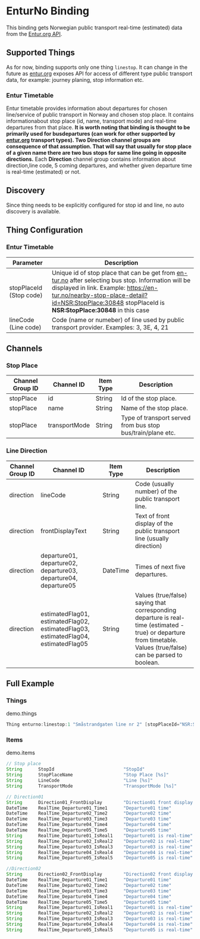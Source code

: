 # EnturNo Binding

This binding gets Norwegian public transport real-time (estimated) data from the [Entur.org API](https://developer.entur.org/pages-intro-overview).
                                                        
## Supported Things

As for now, binding supports only one thing `linestop`.
It can change in the future as [entur.org](https://developer.entur.org/pages-intro-overview) exposes API for access of different type public transport data, for example: journey planing, stop information etc.

### Entur Timetable

Entur timetable provides information about departures for chosen line/service of public transport in Norway and chosen stop place. 
It contains informationabout stop place (id, name, transport mode) and real-time departures from that place. 
**It is worth noting that binding is thought to be primarily used for busdepartures (can work for other supported by [entur.org](https://developer.entur.org/pages-intro-overview) transport types). 
Two Direction channel groups are consequence of that assumption. 
That will say that usually for stop place of a given name there are two bus stops for same line going in opposite directions.** 
Each **Direction** channel group contains information about direction,line code, 5 coming departures, and whether given departure time is real-time (estimated) or not. 

## Discovery

Since thing needs to be explicitly configured for stop id and line, no auto discovery is available.

## Thing Configuration

### Entur Timetable

| Parameter                 | Description                                                                                                                                                                                                                                                                  |
|---------------------------|------------------------------------------------------------------------------------------------------------------------------------------------------------------------------------------------------------------------------------------------------------------------------|
| stopPlaceId (Stop code)   | Unique id of stop place that can be get from [en-tur.no](https://en-tur.no) after selecting bus stop. Information will be displayed in link. Example: <https://en-tur.no/nearby-stop-place-detail?id=NSR:StopPlace:30848> stopPlaceId is **NSR:StopPlace:30848** in this case|
| lineCode (Line code)      | Code (name or numeber) of line used by public transport provider. Examples: 3, 3E, 4, 21                                                                                                                                                                                     |

## Channels

### Stop Place

| Channel Group ID | Channel ID      | Item Type | Description                                                 |
|------------------|-----------------|-----------|-------------------------------------------------------------|
| stopPlace        | id              | String    | Id of the stop place.                                       |
| stopPlace        | name            | String    | Name of the stop place.                                     |
| stopPlace        | transportMode   | String    | Type of transport served from bus stop bus/train/plane etc. |

### Line Direction

| Channel Group ID  | Channel ID                                                                            | Item Type | Description                                                                                                                                                           |
|-------------------|---------------------------------------------------------------------------------------|-----------|-----------------------------------------------------------------------------------------------------------------------------------------------------------------------|
| direction         | lineCode                                                                              | String    | Code (usually number) of the public transport line.                                                                                                                   |
| direction         | frontDisplayText                                                                      | String    | Text of front display of the public transport line (usually direction)                                                                                                |
| direction         | departure01, departure02, departure03, departure04, departure05                       | DateTime  | Times of next five departures.                                                                                                                                        |
| direction         | estimatedFlag01, estimatedFlag02, estimatedFlag03, estimatedFlag04, estimatedFlag05   | String    | Values (true/false) saying that corresponding departure is real-time (estimated - true) or departure from timetable. Values (true/false) can be parsed to boolean.    |

## Full Example

### Things

demo.things

```java
Thing enturno:linestop:1 "Småstrandgaten line nr 2" [stopPlaceId="NSR:StopPlace:30848", lineCode="2"]
```

### Items

demo.items

```java
// Stop place
String      StopId                          "StopId"                        {channel="enturno:linestop:1:stopPlace#id"}               
String      StopPlaceName                   "Stop Place [%s]"               {channel="enturno:linestop:1:stopPlace#name"}
String      LineCode                        "Line [%s]"                     {channel="enturno:linestop:1:Direction01#lineCode"} 
String      TransportMode                   "TransportMode [%s]"            {channel="enturno:linestop:1:stopPlace#transportMode"} 

// Direction01
String      Direction01_FrontDisplay        "Direction01 front display [%s]"    {channel="enturno:linestop:1:Direction01#frontDisplayText"} 
DateTime    RealTime_Departure01_Time1      "Departure01 time"                  {channel="enturno:linestop:1:Direction01#departure01"}     
DateTime    RealTime_Departure02_Time2      "Departure02 time"                  {channel="enturno:linestop:1:Direction01#departure02"}     
DateTime    RealTime_Departure03_Time3      "Departure03 time"                  {channel="enturno:linestop:1:Direction01#departure03"}     
DateTime    RealTime_Departure04_Time4      "Departure04 time"                  {channel="enturno:linestop:1:Direction01#departure04"}     
DateTime    RealTime_Departure05_Time5      "Departure05 time"                  {channel="enturno:linestop:1:Direction01#departure05"}     
String      RealTime_Departure01_IsReal1    "Departure01 is real-time"          {channel="enturno:linestop:1:Direction01#estimatedFlag01"} 
String      RealTime_Departure02_IsReal2    "Departure02 is real-time"          {channel="enturno:linestop:1:Direction01#estimatedFlag02"} 
String      RealTime_Departure03_IsReal3    "Departure03 is real-time"          {channel="enturno:linestop:1:Direction01#estimatedFlag03"} 
String      RealTime_Departure04_IsReal4    "Departure04 is real-time"          {channel="enturno:linestop:1:Direction01#estimatedFlag04"} 
String      RealTime_Departure05_IsReal5    "Departure05 is real-time"          {channel="enturno:linestop:1:Direction01#estimatedFlag05"} 

//Direction02
String      Direction02_FrontDisplay        "Direction02 front display [%s]"    {channel="enturno:linestop:1:Direction02#frontDisplayText"}
DateTime    RealTime_Departure01_Time1      "Departure01 time"                  {channel="enturno:linestop:1:Direction02#departure01"}    
DateTime    RealTime_Departure02_Time2      "Departure02 time"                  {channel="enturno:linestop:1:Direction02#departure02"}    
DateTime    RealTime_Departure03_Time3      "Departure03 time"                  {channel="enturno:linestop:1:Direction02#departure03"}    
DateTime    RealTime_Departure04_Time4      "Departure04 time"                  {channel="enturno:linestop:1:Direction02#departure04"}    
DateTime    RealTime_Departure05_Time5      "Departure05 time"                  {channel="enturno:linestop:1:Direction02#departure05"}    
String      RealTime_Departure01_IsReal1    "Departure01 is real-time"          {channel="enturno:linestop:1:Direction02#estimatedFlag01"}
String      RealTime_Departure02_IsReal2    "Departure02 is real-time"          {channel="enturno:linestop:1:Direction02#estimatedFlag02"}
String      RealTime_Departure03_IsReal3    "Departure03 is real-time"          {channel="enturno:linestop:1:Direction02#estimatedFlag03"}
String      RealTime_Departure04_IsReal4    "Departure04 is real-time"          {channel="enturno:linestop:1:Direction02#estimatedFlag04"}
String      RealTime_Departure05_IsReal5    "Departure05 is real-time"          {channel="enturno:linestop:1:Direction02#estimatedFlag05"}
```
